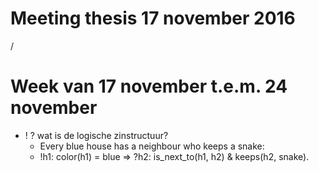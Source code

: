 # Meeting thesis 17 november 2016
/

# Week van 17 november t.e.m. 24 november

- ! ? wat is de logische zinstructuur?
    - Every blue house has a neighbour who keeps a snake: 
    - !h1: color(h1) = blue => ?h2: is_next_to(h1, h2) & keeps(h2, snake).

